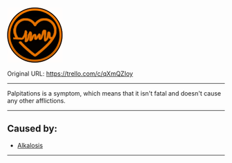 ![palpatinefromstarwars.png\|200](./Palpitations%20-%20Attachments/6718845db30472d958dd7c7a.png)

Original URL: https://trello.com/c/qXmQZIoy

---

Palpitations is a symptom, which means that it isn't fatal and doesn't cause any other afflictions.

---

## Caused by:

- [Alkalosis](../Blood/Alkalosis.md)

---

